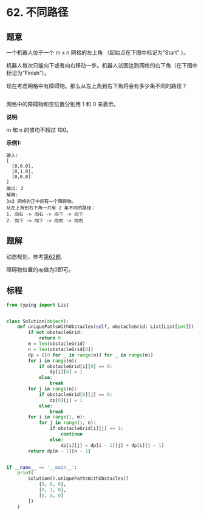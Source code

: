 # 62. 不同路径

## 题意

一个机器人位于一个 m x n 网格的左上角 （起始点在下图中标记为“Start” ）。

机器人每次只能向下或者向右移动一步。机器人试图达到网格的右下角（在下图中标记为“Finish”）。

现在考虑网格中有障碍物。那么从左上角到右下角将会有多少条不同的路径？

![<map>](<https://assets.leetcode-cn.com/aliyun-lc-upload/uploads/2018/10/22/robot_maze.png>)

网格中的障碍物和空位置分别用 1 和 0 来表示。

**说明:**

m 和 n 的值均不超过 100。

**示例1:**

```
输入:
[
  [0,0,0],
  [0,1,0],
  [0,0,0]
]
输出: 2
解释:
3x3 网格的正中间有一个障碍物。
从左上角到右下角一共有 2 条不同的路径：
1. 向右 -> 向右 -> 向下 -> 向下
2. 向下 -> 向下 -> 向右 -> 向右
```

## 题解

动态规划，参考[第62题](https://github.com/hexsix/LeetCodeCN-Solutions/tree/master/Algorithms/0062.uniquePaths).

障碍物位置的`dp`值为0即可。

## 标程

```python
from typing import List


class Solution(object):
    def uniquePathsWithObstacles(self, obstacleGrid: List[List[int]]) -> int:
        if not obstacleGrid:
            return 0
        m = len(obstacleGrid)
        n = len(obstacleGrid[0])
        dp = [[0 for _ in range(n)] for _ in range(m)]
        for i in range(m):
            if obstacleGrid[i][0] == 0:
                dp[i][0] = 1
            else:
                break
        for j in range(n):
            if obstacleGrid[0][j] == 0:
                dp[0][j] = 1
            else:
                break
        for i in range(1, m):
            for j in range(1, n):
                if obstacleGrid[i][j] == 1:
                    continue
                else:
                    dp[i][j] = dp[i - 1][j] + dp[i][j - 1]
        return dp[m - 1][n - 1]


if __name__ == '__main__':
    print(
        Solution().uniquePathsWithObstacles([
            [0, 0, 0],
            [0, 1, 0],
            [0, 0, 0]
        ])
    )

```